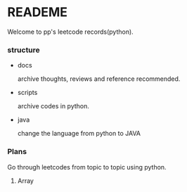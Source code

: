 # READEME

Welcome to pp's leetcode records(python). 

### structure

- docs
  
  archive thoughts, reviews and reference recommended.

- scripts
  
    archive codes in python.
    
- java

    change the language from python to JAVA


### Plans

Go through leetcodes from topic to topic using python.

1. Array